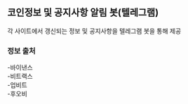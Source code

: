 ## 코인정보 및 공지사항 알림 봇(텔레그램)
각 사이트에서 갱신되는 정보 및 공지사항을 텔레그램 봇을 통해 제공
### 정보 출처
-바이낸스<br/>
-비트랙스<br/>
-업비트<br/>
-후오비<br/>


